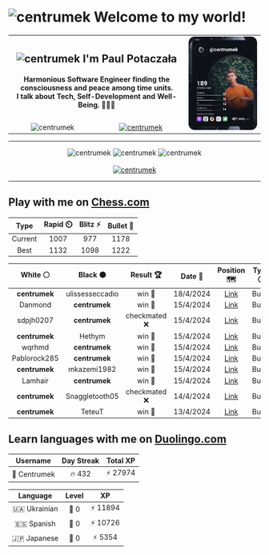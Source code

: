 <h1>
  <img
    src="https://emojis.slackmojis.com/emojis/images/1531849430/4246/blob-sunglasses.gif"
    width="30"
    alt="centrumek"
  />
  Welcome to my world!
</h1>

<table>
  <tbody>
    <tr>
      <td align="center" width="70%" colspan="2">
        <h2>
          <img
            src="https://raw.githubusercontent.com/MartinHeinz/MartinHeinz/master/wave.gif"
            width="30px"
            alt="centrumek"
          />
          I'm Paul Potaczała
        </h2>
        <h4>
          Harmonious Software Engineer finding the consciousness and peace among time units.
          <br/>
          I talk about Tech, Self-Development and Well-Being. 🌿🧘🚀
        </h4>
      </td>
      <td width="30%" rowspan="2">
        <a href="https://app.daily.dev/centrumek">
          <img
            src="./devcard.svg"
            alt="centrumek"
          />
        </a>
      </td>
    </tr>
    <tr align="center">
      <td>
        <img
          src="https://komarev.com/ghpvc/?username=centrumek&label=visitors&color=0e75b6&style=flat"
          alt="centrumek"
        >
      </td>
      <td>
        <a href="https://stackoverflow.com/users/14496012/centrumek">
          <img
            src="https://stackoverflow.com/users/flair/14496012.png?theme=dark"
            alt="centrumek"
          >
        </a>
      </td>
    </tr>
  </tbody>
</table>

---
<div align="center">
  <img 
    src="https://github-readme-stats.vercel.app/api?username=centrumek&show_icons=true&count_private=true&theme=dark&hide_border=true&hide=issues,contribs&bg_color=00000000"
    alt="centrumek"
  />
  <img
    src="https://github-readme-stats.vercel.app/api/top-langs/?username=centrumek&layout=compact&hide_border=true&theme=dark&bg_color=00000000&langs_count=6&exclude_repo=air-statistic-app"
    alt="centrumek"
  />
  <img 
    src="https://github-readme-streak-stats.herokuapp.com?user=centrumek&theme=dark&hide_border=true&background=FFFFFF00"
    alt="centrumek"
  />
  <br/>
  <br/>
  <a href="https://www.buymeacoffee.com/centrumek">
    <img
      src="https://cdn.buymeacoffee.com/buttons/v2/default-orange.png"
      height="50"
      width="210"
      alt="centrumek"
    />
  </a>
</div>

---

## Play with me on [Chess.com](https://www.chess.com/member/centrumek)

<div align="center">
<!--START_SECTION:chessStats-->
<!-- Automatically generated with https://github.com/Balastrong/chess-stats-action -->

| Type | Rapid ⏲️ | Blitz ⚡ | Bullet 🔫 |
|:---:|:---:|:---:|:---:|
| Current | 1007 | 977 | 1178 |
| Best | 1132 | 1098 | 1222 |

| White ⚪ | Black ⚫ | Result 🏆 | Date 📅 | Position 🗺️ | Type 🕕 |
|:---:|:---:|:---:|:---:|:---:|:---:|
| **centrumek** | ulissesseccadio | win 🥇 | 18/4/2024 | <a href="http://www.ee.unb.ca/cgi-bin/tervo/fen.pl?select=8/6p1/7p/4K2P/6P1/k7/p7/2Q2B2 b - -">Link</a> | Bullet |
| Danmond | **centrumek** | win 🥇 | 15/4/2024 | <a href="http://www.ee.unb.ca/cgi-bin/tervo/fen.pl?select=8/p6p/1p6/2pk4/8/b2P4/P4rPK/8 w - -">Link</a> | Bullet |
| sdpjh0207 | **centrumek** | checkmated ❌ | 15/4/2024 | <a href="http://www.ee.unb.ca/cgi-bin/tervo/fen.pl?select=7r/6R1/4b3/p2p3p/P1p1p2k/B1P1P1PP/7K/5R2 b - -">Link</a> | Bullet |
| **centrumek** | Hethym | win 🥇 | 15/4/2024 | <a href="http://www.ee.unb.ca/cgi-bin/tervo/fen.pl?select=1k1r4/p4R2/Q7/P1P5/1PK4P/8/8/8 b - -">Link</a> | Bullet |
| wqrhmd | **centrumek** | win 🥇 | 15/4/2024 | <a href="http://www.ee.unb.ca/cgi-bin/tervo/fen.pl?select=8/7p/1k1b4/1p1np1B1/1P1p2p1/5PP1/4K2P/1R6 w - -">Link</a> | Bullet |
| Pablorock285 | **centrumek** | win 🥇 | 15/4/2024 | <a href="http://www.ee.unb.ca/cgi-bin/tervo/fen.pl?select=8/p1Q5/1p1Pkq2/2p5/4pP1p/BP4P1/P7/R4RK1 w - -">Link</a> | Bullet |
| **centrumek** | mkazemi1982 | win 🥇 | 15/4/2024 | <a href="http://www.ee.unb.ca/cgi-bin/tervo/fen.pl?select=3rr1k1/1p3npp/8/p3N1P1/5P2/P3q1PN/Q7/4RK1b b - -">Link</a> | Bullet |
| Lamhair | **centrumek** | win 🥇 | 15/4/2024 | <a href="http://www.ee.unb.ca/cgi-bin/tervo/fen.pl?select=8/p7/3p3k/6p1/2P2q1p/7P/PP3P2/6K1 w - -">Link</a> | Bullet |
| **centrumek** | Snaggletooth05 | checkmated ❌ | 14/4/2024 | <a href="http://www.ee.unb.ca/cgi-bin/tervo/fen.pl?select=r7/1p6/p4kp1/4pb1r/P1R3KP/1P2q1PR/8/5B2 w - -">Link</a> | Bullet |
| **centrumek** | TeteuT | win 🥇 | 13/4/2024 | <a href="http://www.ee.unb.ca/cgi-bin/tervo/fen.pl?select=6k1/p5pp/8/3K2N1/3P1P2/4r3/n3r2P/3R3R b - -">Link</a> | Bullet |

<!--END_SECTION:chessStats-->
</div>

## Learn languages with me on [Duolingo.com](https://www.duolingo.com/profile/Centrumek)

<div align="center">
<!--START_SECTION:duolingoStats-->
<!-- Automatically generated with https://github.com/centrumek/duolingo-readme-stats-->

| Username | Day Streak | Total XP |
|:---:|:---:|:---:|
| 👤 Centrumek | 🔥 432 | ⚡ 27974 |

| Language | Level | XP |
|:---:|:---:|:---:|
| 🇺🇦 Ukrainian | 👑 0 | ⚡ 11894 |
| 🇪🇸 Spanish | 👑 0 | ⚡ 10726 |
| 🇯🇵 Japanese | 👑 0 | ⚡ 5354 |

<!--END_SECTION:duolingoStats-->
</div>
<!--
**centrumek/centrumek** is a ✨ _special_ ✨ repository because its `README.md` (this file) appears on your GitHub profile.

Here are some ideas to get you started:

- 🔭 I’m currently working on ...
- 🌱 I’m currently learning ...
- 👯 I’m looking to collaborate on ...
- 🤔 I’m looking for help with ...
- 💬 Ask me about ...
- 📫 How to reach me: ...
- 😄 Pronouns: ...
- ⚡ Fun fact: ...
-->
